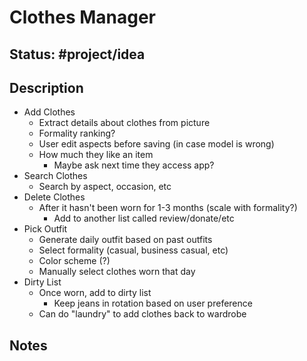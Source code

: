 # Clothes Manager

## Status: #project/idea

## Description

- Add Clothes
	- Extract details about clothes from picture
	- Formality ranking?
	- User edit aspects before saving (in case model is wrong)
	- How much they like an item
		- Maybe ask next time they access app?
- Search Clothes
	- Search by aspect, occasion, etc
- Delete Clothes
	- After it hasn't been worn for 1-3 months (scale with formality?)
		- Add to another list called review/donate/etc
- Pick Outfit
	- Generate daily outfit based on past outfits
	- Select formality (casual, business casual, etc)
	- Color scheme (?)
	- Manually select clothes worn that day
- Dirty List
	- Once worn, add to dirty list
		- Keep jeans in rotation based on user preference
	- Can do "laundry" to add clothes back to wardrobe

## Notes

